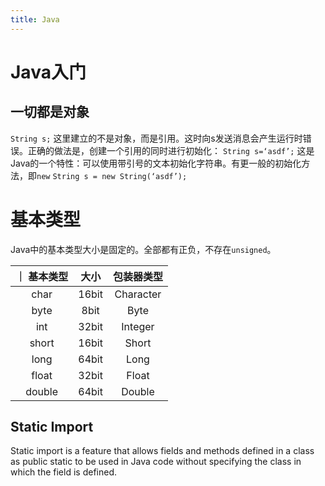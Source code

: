 ```yaml
---
title: Java
---
```


# Java入门

## 一切都是对象

`String s;`
这里建立的不是对象，而是引用。这时向s发送消息会产生运行时错误。正确的做法是，创建一个引用的同时进行初始化：
`String s=‘asdf’;`
这是Java的一个特性：可以使用带引号的文本初始化字符串。有更一般的初始化方法，即`new`
`String s = new String(‘asdf’);`

# 基本类型

Java中的基本类型大小是固定的。全部都有正负，不存在`unsigned`。

｜ 基本类型 | 大小 | 包装器类型 |
| :---: | :---: | :---: |
| char | 16bit | Character |
| byte | 8bit | Byte |
| int | 32bit | Integer |
| short | 16bit | Short |
| long | 64bit | Long |
| float | 32bit | Float |
| double | 64bit | Double |

Static Import
-------------

Static import is a feature
that allows fields and methods defined in a class as public static
to be used in Java code
without specifying the class in which the field is defined.
